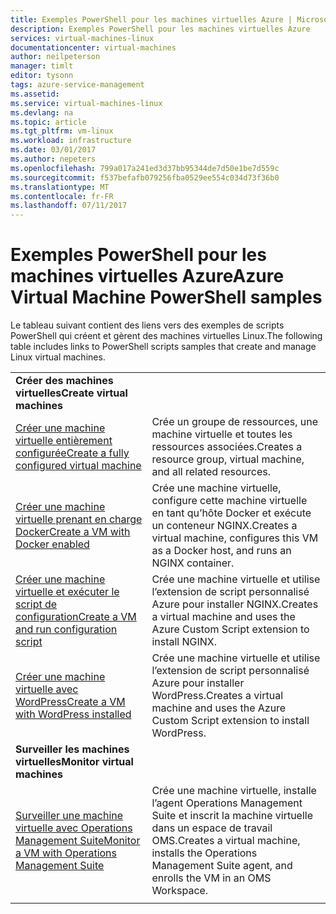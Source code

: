 ```yaml
---
title: Exemples PowerShell pour les machines virtuelles Azure | Microsoft Docs
description: Exemples PowerShell pour les machines virtuelles Azure
services: virtual-machines-linux
documentationcenter: virtual-machines
author: neilpeterson
manager: timlt
editor: tysonn
tags: azure-service-management
ms.assetid: 
ms.service: virtual-machines-linux
ms.devlang: na
ms.topic: article
ms.tgt_pltfrm: vm-linux
ms.workload: infrastructure
ms.date: 03/01/2017
ms.author: nepeters
ms.openlocfilehash: 799a017a241ed3d37bb95344de7d50e1be7d559c
ms.sourcegitcommit: f537befafb079256fba0529ee554c034d73f36b0
ms.translationtype: MT
ms.contentlocale: fr-FR
ms.lasthandoff: 07/11/2017
---
```

# <a name="azure-virtual-machine-powershell-samples"></a><span data-ttu-id="e3cd1-103">Exemples PowerShell pour les machines virtuelles Azure</span><span class="sxs-lookup"><span data-stu-id="e3cd1-103">Azure Virtual Machine PowerShell samples</span></span>

<span data-ttu-id="e3cd1-104">Le tableau suivant contient des liens vers des exemples de scripts PowerShell qui créent et gèrent des machines virtuelles Linux.</span><span class="sxs-lookup"><span data-stu-id="e3cd1-104">The following table includes links to PowerShell scripts samples that create and manage Linux virtual machines.</span></span>

| | |
|---|---|
|<span data-ttu-id="e3cd1-105">**Créer des machines virtuelles**</span><span class="sxs-lookup"><span data-stu-id="e3cd1-105">**Create virtual machines**</span></span>||
| [<span data-ttu-id="e3cd1-106">Créer une machine virtuelle entièrement configurée</span><span class="sxs-lookup"><span data-stu-id="e3cd1-106">Create a fully configured virtual machine</span></span>](./../scripts/virtual-machines-linux-powershell-sample-create-vm.md?toc=%2fpowershell%2fmodule%2ftoc.json) | <span data-ttu-id="e3cd1-107">Crée un groupe de ressources, une machine virtuelle et toutes les ressources associées.</span><span class="sxs-lookup"><span data-stu-id="e3cd1-107">Creates a resource group, virtual machine, and all related resources.</span></span>|
| [<span data-ttu-id="e3cd1-108">Créer une machine virtuelle prenant en charge Docker</span><span class="sxs-lookup"><span data-stu-id="e3cd1-108">Create a VM with Docker enabled</span></span>](./../scripts/virtual-machines-linux-powershell-sample-create-docker-host.md?toc=%2fpowershell%2fmodule%2ftoc.json) | <span data-ttu-id="e3cd1-109">Crée une machine virtuelle, configure cette machine virtuelle en tant qu’hôte Docker et exécute un conteneur NGINX.</span><span class="sxs-lookup"><span data-stu-id="e3cd1-109">Creates a virtual machine, configures this VM as a Docker host, and runs an NGINX container.</span></span> |
| [<span data-ttu-id="e3cd1-110">Créer une machine virtuelle et exécuter le script de configuration</span><span class="sxs-lookup"><span data-stu-id="e3cd1-110">Create a VM and run configuration script</span></span>](./../scripts/virtual-machines-linux-powershell-sample-create-vm-nginx.md?toc=%2fpowershell%2fmodule%2ftoc.json) | <span data-ttu-id="e3cd1-111">Crée une machine virtuelle et utilise l’extension de script personnalisé Azure pour installer NGINX.</span><span class="sxs-lookup"><span data-stu-id="e3cd1-111">Creates a virtual machine and uses the Azure Custom Script extension to install NGINX.</span></span> |
| [<span data-ttu-id="e3cd1-112">Créer une machine virtuelle avec WordPress</span><span class="sxs-lookup"><span data-stu-id="e3cd1-112">Create a VM with WordPress installed</span></span>](./../scripts/virtual-machines-linux-powershell-sample-create-vm-wordpress.md?toc=%2fpowershell%2fmodule%2ftoc.json) | <span data-ttu-id="e3cd1-113">Crée une machine virtuelle et utilise l’extension de script personnalisé Azure pour installer WordPress.</span><span class="sxs-lookup"><span data-stu-id="e3cd1-113">Creates a virtual machine and uses the Azure Custom Script extension to install WordPress.</span></span> |
|<span data-ttu-id="e3cd1-114">**Surveiller les machines virtuelles**</span><span class="sxs-lookup"><span data-stu-id="e3cd1-114">**Monitor virtual machines**</span></span>||
| [<span data-ttu-id="e3cd1-115">Surveiller une machine virtuelle avec Operations Management Suite</span><span class="sxs-lookup"><span data-stu-id="e3cd1-115">Monitor a VM with Operations Management Suite</span></span>](./../scripts/virtual-machines-linux-powershell-sample-create-vm-oms.md?toc=%2fpowershell%2fmodule%2ftoc.json) | <span data-ttu-id="e3cd1-116">Crée une machine virtuelle, installe l’agent Operations Management Suite et inscrit la machine virtuelle dans un espace de travail OMS.</span><span class="sxs-lookup"><span data-stu-id="e3cd1-116">Creates a virtual machine, installs the Operations Management Suite agent, and enrolls the VM in an OMS Workspace.</span></span>  |
| | |
